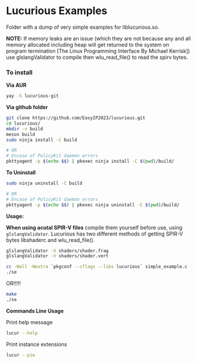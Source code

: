 # Lucurious Examples
Folder with a dump of very simple examples for liblucurious.so.

**NOTE:** If memory leaks are an issue (which they are not because any and all memory allocated including heap will get returned to the system on program termination [The Linux Programming Interface By Michael Kerrisk]) use glslangValidator to compile then wlu_read_file() to read the spirv bytes.

### To install

**Via AUR**
```bash
yay -S lucurious-git
```

**Via github folder**
```bash
git clone https://github.com/EasyIP2023/lucurious.git
cd lucurious/
mkdir -v build
meson build
sudo ninja install -C build

# OR
# Encase of PolicyKit daemon errors
pkttyagent -p $(echo $$) | pkexec ninja install -C $(pwd)/build/
```

**To Uninstall**
```bash
sudo ninja uninstall -C build

# OR
# Encase of PolicyKit daemon errors
pkttyagent -p $(echo $$) | pkexec ninja uninstall -C $(pwd)/build/
```

**Usage:**

**When using acutal SPIR-V files** compile them yourself before use, using ```glslangValidator```. Lucurious has two different methods of getting SPIR-V bytes libshaderc and wlu_read_file().

```bash
glslangValidator -V shaders/shader.frag
glslangValidator -V shaders/shader.vert
```

```bash
cc -Wall -Wextra `pkgconf --cflags --libs lucurious` simple_example.c -o se
./se
```
OR!!!!!
```bash
make
./se
```

**Commands Line Usage**

Print help message
```bash
lucur --help
```
Print instance extensions
```bash
lucur --pie
```
